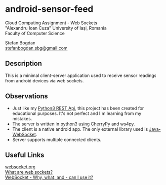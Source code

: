 # android-sensor-feed
Cloud Computing Assignment - Web Sockets  
"Alexandru Ioan Cuza" University of Iași, Romania  
Faculty of Computer Science  

Ștefan Bogdan  
stefanbogdan.sbg@gmail.com

## Description
This is a minimal client-server application used to receive sensor readings from android devices via web sockets.

## Observations
* Just like my [Python3 REST Api](https://github.com/Bogdan-Stefan/python3-rest-api), this project has been created for educational purposes. It's not perfect and I'm learning from my mistakes.
* The server is written in python3 using [CherryPy](http://cherrypy.org/) and [ws4py](https://github.com/Lawouach/WebSocket-for-Python).
* The client is a native android app. The only external library used is [Java-WebSocket](https://github.com/TooTallNate/Java-WebSocket).
* Server supports multiple connected clients.

## Useful Links
[websocket.org](http://websocket.org/)  
[What are web sockets?](https://pusher.com/websockets)  
[WebSocket - Why, what, and - can I use it?](http://crossbario.com/blog/Websocket-Why-What-Can-I-Use-It/)  
